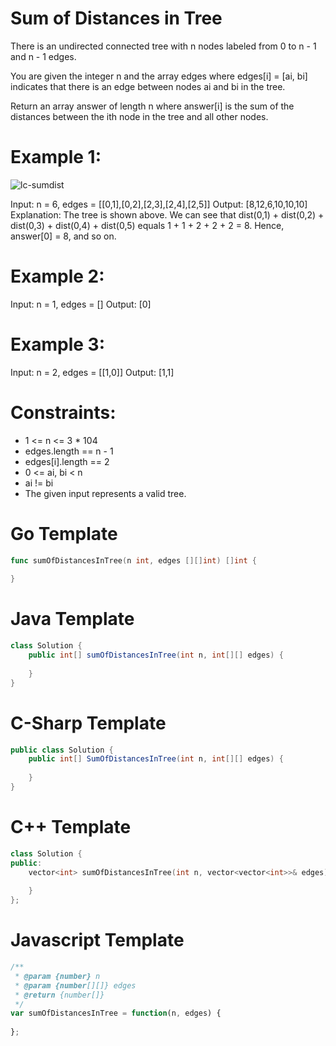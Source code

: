 # Sum of Distances in Tree

There is an undirected connected tree with n nodes labeled from 0 to n - 1 and n - 1 edges.

You are given the integer n and the array edges where edges[i] = [ai, bi] indicates that there is an edge between nodes ai and bi in the tree.

Return an array answer of length n where answer[i] is the sum of the distances between the ith node in the tree and all other nodes.

# Example 1:

![lc-sumdist](/images/lc-sumdist.jpg)

Input: n = 6, edges = [[0,1],[0,2],[2,3],[2,4],[2,5]]
Output: [8,12,6,10,10,10]
Explanation: The tree is shown above.
We can see that dist(0,1) + dist(0,2) + dist(0,3) + dist(0,4) + dist(0,5)
equals 1 + 1 + 2 + 2 + 2 = 8.
Hence, answer[0] = 8, and so on.

# Example 2:

Input: n = 1, edges = []
Output: [0]

# Example 3:

Input: n = 2, edges = [[1,0]]
Output: [1,1]

# Constraints:

- 1 <= n <= 3 * 104
- edges.length == n - 1
- edges[i].length == 2
- 0 <= ai, bi < n
- ai != bi
- The given input represents a valid tree.

# Go Template

```go
func sumOfDistancesInTree(n int, edges [][]int) []int {
    
}
```

# Java Template

```java
class Solution {
    public int[] sumOfDistancesInTree(int n, int[][] edges) {
        
    }
}
```

# C-Sharp Template

```c#
public class Solution {
    public int[] SumOfDistancesInTree(int n, int[][] edges) {
        
    }
}
```

# C++ Template

```c++
class Solution {
public:
    vector<int> sumOfDistancesInTree(int n, vector<vector<int>>& edges) {
        
    }
};
```

# Javascript Template

```js
/**
 * @param {number} n
 * @param {number[][]} edges
 * @return {number[]}
 */
var sumOfDistancesInTree = function(n, edges) {
    
};
```